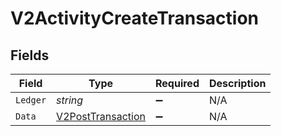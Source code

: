 # V2ActivityCreateTransaction


## Fields

| Field                                                             | Type                                                              | Required                                                          | Description                                                       |
| ----------------------------------------------------------------- | ----------------------------------------------------------------- | ----------------------------------------------------------------- | ----------------------------------------------------------------- |
| `Ledger`                                                          | *string*                                                          | :heavy_minus_sign:                                                | N/A                                                               |
| `Data`                                                            | [V2PostTransaction](../../Models/Components/V2PostTransaction.md) | :heavy_minus_sign:                                                | N/A                                                               |